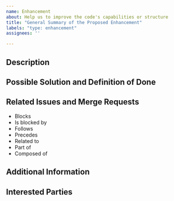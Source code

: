 ```yaml
---
name: Enhancement
about: Help us to improve the code's capabilities or structure
title: "General Summary of the Proposed Enhancement"
labels: "type: enhancement"
assignees: ''

---
```


## Description
<!---
Tell us about
- your expectations for future code behavior or features,
- the current behavior: What's good? What needs to be changed, added, or improved?
- the motivation and context: What are you trying to accomplish? Why do we need to address this?

Providing all this information helps all of us to come up with a solution that is most useful in the real world.
-->

## Possible Solution and Definition of Done
<!---
Tell us what needs to happen and outline a possible solution. If possible, provide a step-by-step task list along the lines of:
- [ ] First do this.
- [ ] Then do that.
- [ ] Also this other thing.
-->

## Related Issues and Merge Requests
<!---
If applicable, let everybody know how this is related to any other open issues:
-->
* Blocks
* Is blocked by
* Follows
* Precedes
* Related to
* Part of
* Composed of

## Additional Information
<!---
Anything else that might be helpful to know in addressing this issue.
-->

## Interested Parties
<!---
If there's any team or developer, who you think should be looped in on this issue, feel free to @mention them here.
-->
